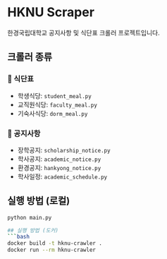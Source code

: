 # HKNU Scraper

한경국립대학교 공지사항 및 식단표 크롤러 프로젝트입니다.

## 크롤러 종류

### 📌 식단표
- 학생식당: `student_meal.py`
- 교직원식당: `faculty_meal.py`
- 기숙사식당: `dorm_meal.py`

### 📌 공지사항
- 장학공지: `scholarship_notice.py`
- 학사공지: `academic_notice.py`
- 환경공지: `hankyong_notice.py`
- 학사일정: `academic_schedule.py`

## 실행 방법 (로컬)
```bash
python main.py

## 실행 방법 (도커)
```bash
docker build -t hknu-crawler .
docker run --rm hknu-crawler